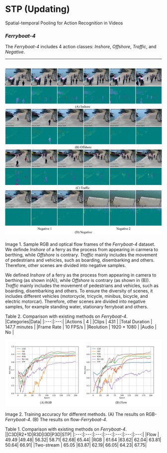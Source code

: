 #  STP (Updating)
Spatial-temporal Pooling for Action Recognition in Videos

### *Ferryboat-4*

The *Ferryboat-4* includes 4 action classes: *Inshore*, *Offshore*, *Traffic*, and *Negative*. 

----------
![image](/img/ferryboat.jpg)
----------
Image 1. Sample RGB and optical flow frames of the *Ferryboat-4* dataset. We definde *Inshore* of a ferry as the process from appearing in carmera to berthing, while *Offshore* is contrary. *Traffic* mainly includes the movement of pedestrians and vehicles, such as boarding, disembarking and others. Therefore, other scenes are divided into negative samples.

We defined *Inshore* of a ferry as the process from appearing in camera to berthing (as shown in(A)), while *Offshore* is contrary (as shown in (B)). *Traffic* mainly includes the movement of pedestrians and vehicles, such as boarding, disembarking and others. To ensure the diversity of scenes, it includes different vehicles (motorcycle, tricycle, minibus, bicycle, and electric motorcar). Therefore, other scenes are divided into negative samples, for example standing water, stationary ferryboat and others. 

Table 2. Comparison with existing methods on *Ferryboat-4*. 
|Categories|Data|
|:---:|:---:|
|Actions | 4 |
|Clips | 431 |
|Total Duration | 147.7 minutes |
|Frame Rate | 10 FPS/s |
|Reolution | 1920 × 1080 |
|Audio | No |

![image](/img/acc_epoch.jpg)

Image 2. Training accuracy for different methods. (A) The results on RGB-*Ferryboat-4*. (B) The results on flow-*Ferryboat-4*.

Table 1. Comparison with existing methods on *Ferryboat-4*. 
||C3D|R2+1D|R3D|I3D|P3D|STP|
|:---:|:---:|:---:|:---:|:---:|:---:|:---:|
|Flow | 49.49 |49.48| 56.32| 58.71| 62.68| 65.44|
|RGB | 61.64 |63.62| 62.04| 63.81| 50.64| 66.91|
|Two-stream | 65.05 |63.87| 62.19| 66.05| 64.23| 67.75|

